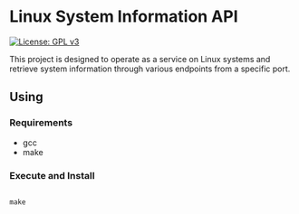 # Linux System Information API

[![License: GPL v3](https://img.shields.io/badge/License-GPLv3-blue.svg)](https://www.gnu.org/licenses/gpl-3.0)

This project is designed to operate as a service on Linux systems and retrieve system information through various endpoints from a specific port.

## Using 

### Requirements

 - gcc
 - make

### Execute and Install

```

make


```

